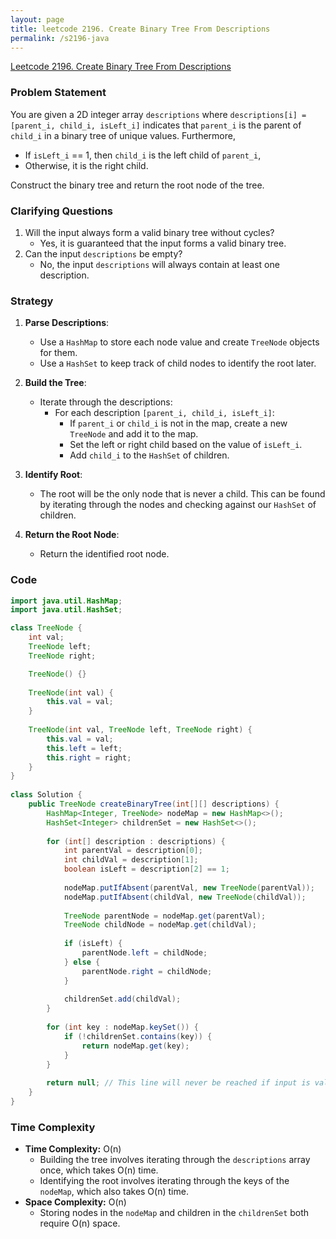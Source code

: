 ```yaml
---
layout: page
title: leetcode 2196. Create Binary Tree From Descriptions
permalink: /s2196-java
---
```

[Leetcode 2196. Create Binary Tree From Descriptions](https://algoadvance.github.io/algoadvance/l2196)
### Problem Statement
You are given a 2D integer array `descriptions` where `descriptions[i] = [parent_i, child_i, isLeft_i]` indicates that `parent_i` is the parent of `child_i` in a binary tree of unique values. Furthermore,
- If `isLeft_i` == 1, then `child_i` is the left child of `parent_i`, 
- Otherwise, it is the right child.

Construct the binary tree and return the root node of the tree.

### Clarifying Questions
1. Will the input always form a valid binary tree without cycles?
   - Yes, it is guaranteed that the input forms a valid binary tree.
2. Can the input `descriptions` be empty?
   - No, the input `descriptions` will always contain at least one description.

### Strategy
1. **Parse Descriptions**:
   - Use a `HashMap` to store each node value and create `TreeNode` objects for them.
   - Use a `HashSet` to keep track of child nodes to identify the root later.

2. **Build the Tree**:
   - Iterate through the descriptions:
     - For each description `[parent_i, child_i, isLeft_i]`:
       - If `parent_i` or `child_i` is not in the map, create a new `TreeNode` and add it to the map.
       - Set the left or right child based on the value of `isLeft_i`.
       - Add `child_i` to the `HashSet` of children.

3. **Identify Root**:
   - The root will be the only node that is never a child. This can be found by iterating through the nodes and checking against our `HashSet` of children.

4. **Return the Root Node**:
   - Return the identified root node.

### Code

```java
import java.util.HashMap;
import java.util.HashSet;

class TreeNode {
    int val;
    TreeNode left;
    TreeNode right;

    TreeNode() {}
    
    TreeNode(int val) { 
        this.val = val; 
    }
    
    TreeNode(int val, TreeNode left, TreeNode right) {
        this.val = val;
        this.left = left;
        this.right = right;
    }
}
  
class Solution {
    public TreeNode createBinaryTree(int[][] descriptions) {
        HashMap<Integer, TreeNode> nodeMap = new HashMap<>();
        HashSet<Integer> childrenSet = new HashSet<>();
        
        for (int[] description : descriptions) {
            int parentVal = description[0];
            int childVal = description[1];
            boolean isLeft = description[2] == 1;
            
            nodeMap.putIfAbsent(parentVal, new TreeNode(parentVal));
            nodeMap.putIfAbsent(childVal, new TreeNode(childVal));
            
            TreeNode parentNode = nodeMap.get(parentVal);
            TreeNode childNode = nodeMap.get(childVal);
            
            if (isLeft) {
                parentNode.left = childNode;
            } else {
                parentNode.right = childNode;
            }
            
            childrenSet.add(childVal);
        }
        
        for (int key : nodeMap.keySet()) {
            if (!childrenSet.contains(key)) {
                return nodeMap.get(key);
            }
        }
        
        return null; // This line will never be reached if input is valid.
    }
}
```

### Time Complexity
- **Time Complexity:** O(n)
  - Building the tree involves iterating through the `descriptions` array once, which takes O(n) time.
  - Identifying the root involves iterating through the keys of the `nodeMap`, which also takes O(n) time.
- **Space Complexity:** O(n)
  - Storing nodes in the `nodeMap` and children in the `childrenSet` both require O(n) space.